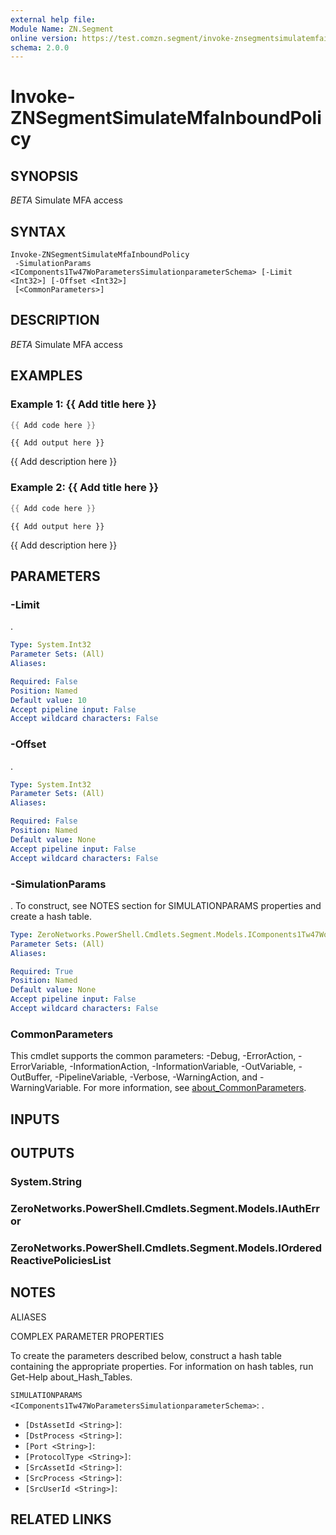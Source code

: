 ```yaml
---
external help file:
Module Name: ZN.Segment
online version: https://test.comzn.segment/invoke-znsegmentsimulatemfainboundpolicy
schema: 2.0.0
---
```


# Invoke-ZNSegmentSimulateMfaInboundPolicy

## SYNOPSIS
*BETA* Simulate MFA access

## SYNTAX

```
Invoke-ZNSegmentSimulateMfaInboundPolicy
 -SimulationParams <IComponents1Tw47WoParametersSimulationparameterSchema> [-Limit <Int32>] [-Offset <Int32>]
 [<CommonParameters>]
```

## DESCRIPTION
*BETA* Simulate MFA access

## EXAMPLES

### Example 1: {{ Add title here }}
```powershell
{{ Add code here }}
```

```output
{{ Add output here }}
```

{{ Add description here }}

### Example 2: {{ Add title here }}
```powershell
{{ Add code here }}
```

```output
{{ Add output here }}
```

{{ Add description here }}

## PARAMETERS

### -Limit
.

```yaml
Type: System.Int32
Parameter Sets: (All)
Aliases:

Required: False
Position: Named
Default value: 10
Accept pipeline input: False
Accept wildcard characters: False
```

### -Offset
.

```yaml
Type: System.Int32
Parameter Sets: (All)
Aliases:

Required: False
Position: Named
Default value: None
Accept pipeline input: False
Accept wildcard characters: False
```

### -SimulationParams
.
To construct, see NOTES section for SIMULATIONPARAMS properties and create a hash table.

```yaml
Type: ZeroNetworks.PowerShell.Cmdlets.Segment.Models.IComponents1Tw47WoParametersSimulationparameterSchema
Parameter Sets: (All)
Aliases:

Required: True
Position: Named
Default value: None
Accept pipeline input: False
Accept wildcard characters: False
```

### CommonParameters
This cmdlet supports the common parameters: -Debug, -ErrorAction, -ErrorVariable, -InformationAction, -InformationVariable, -OutVariable, -OutBuffer, -PipelineVariable, -Verbose, -WarningAction, and -WarningVariable. For more information, see [about_CommonParameters](http://go.microsoft.com/fwlink/?LinkID=113216).

## INPUTS

## OUTPUTS

### System.String

### ZeroNetworks.PowerShell.Cmdlets.Segment.Models.IAuthError

### ZeroNetworks.PowerShell.Cmdlets.Segment.Models.IOrderedReactivePoliciesList

## NOTES

ALIASES

COMPLEX PARAMETER PROPERTIES

To create the parameters described below, construct a hash table containing the appropriate properties. For information on hash tables, run Get-Help about_Hash_Tables.


`SIMULATIONPARAMS <IComponents1Tw47WoParametersSimulationparameterSchema>`: .
  - `[DstAssetId <String>]`: 
  - `[DstProcess <String>]`: 
  - `[Port <String>]`: 
  - `[ProtocolType <String>]`: 
  - `[SrcAssetId <String>]`: 
  - `[SrcProcess <String>]`: 
  - `[SrcUserId <String>]`: 

## RELATED LINKS

